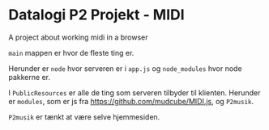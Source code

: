 # Datalogi P2 Projekt - MIDI

A project about working midi in a browser

`main` mappen er hvor de fleste ting er.

Herunder er `node` hvor serveren er i `app.js` og `node_modules` hvor node pakkerne er.

I `PublicResources` er alle de ting som serveren tilbyder til klienten.
Herunder er `modules`, som er js fra https://github.com/mudcube/MIDI.js, og `P2musik`.

`P2musik` er tænkt at være selve hjemmesiden.

